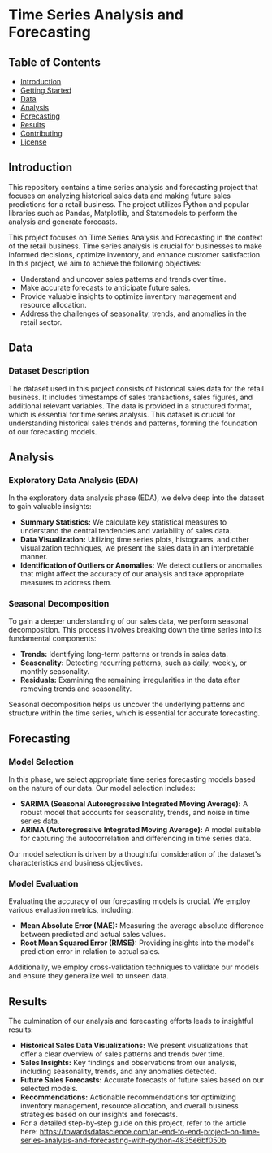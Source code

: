 # Time Series Analysis and Forecasting

## Table of Contents
- [Introduction](#introduction)
- [Getting Started](#getting-started)
- [Data](#data)
- [Analysis](#analysis)
- [Forecasting](#forecasting)
- [Results](#results)
- [Contributing](#contributing)
- [License](#license)

## Introduction

This repository contains a time series analysis and forecasting project that focuses on analyzing historical sales data and making future sales predictions for a retail business. The project utilizes Python and popular libraries such as Pandas, Matplotlib, and Statsmodels to perform the analysis and generate forecasts.

This project focuses on Time Series Analysis and Forecasting in the context of the retail business. Time series analysis is crucial for businesses to make informed decisions, optimize inventory, and enhance customer satisfaction. In this project, we aim to achieve the following objectives:

- Understand and uncover sales patterns and trends over time.
- Make accurate forecasts to anticipate future sales.
- Provide valuable insights to optimize inventory management and resource allocation.
- Address the challenges of seasonality, trends, and anomalies in the retail sector.

## Data

### Dataset Description

The dataset used in this project consists of historical sales data for the retail business. It includes timestamps of sales transactions, sales figures, and additional relevant variables. The data is provided in a structured format, which is essential for time series analysis. This dataset is crucial for understanding historical sales trends and patterns, forming the foundation of our forecasting models.

## Analysis

### Exploratory Data Analysis (EDA)

In the exploratory data analysis phase (EDA), we delve deep into the dataset to gain valuable insights:

- **Summary Statistics:** We calculate key statistical measures to understand the central tendencies and variability of sales data.
- **Data Visualization:** Utilizing time series plots, histograms, and other visualization techniques, we present the sales data in an interpretable manner.
- **Identification of Outliers or Anomalies:** We detect outliers or anomalies that might affect the accuracy of our analysis and take appropriate measures to address them.

### Seasonal Decomposition

To gain a deeper understanding of our sales data, we perform seasonal decomposition. This process involves breaking down the time series into its fundamental components:

- **Trends:** Identifying long-term patterns or trends in sales data.
- **Seasonality:** Detecting recurring patterns, such as daily, weekly, or monthly seasonality.
- **Residuals:** Examining the remaining irregularities in the data after removing trends and seasonality.

Seasonal decomposition helps us uncover the underlying patterns and structure within the time series, which is essential for accurate forecasting.

## Forecasting

### Model Selection

In this phase, we select appropriate time series forecasting models based on the nature of our data. Our model selection includes:

- **SARIMA (Seasonal Autoregressive Integrated Moving Average):** A robust model that accounts for seasonality, trends, and noise in time series data.
- **ARIMA (Autoregressive Integrated Moving Average):** A model suitable for capturing the autocorrelation and differencing in time series data.

Our model selection is driven by a thoughtful consideration of the dataset's characteristics and business objectives.

### Model Evaluation

Evaluating the accuracy of our forecasting models is crucial. We employ various evaluation metrics, including:

- **Mean Absolute Error (MAE):** Measuring the average absolute difference between predicted and actual sales values.
- **Root Mean Squared Error (RMSE):** Providing insights into the model's prediction error in relation to actual sales.

Additionally, we employ cross-validation techniques to validate our models and ensure they generalize well to unseen data.

## Results

The culmination of our analysis and forecasting efforts leads to insightful results:

- **Historical Sales Data Visualizations:** We present visualizations that offer a clear overview of sales patterns and trends over time.
- **Sales Insights:** Key findings and observations from our analysis, including seasonality, trends, and any anomalies detected.
- **Future Sales Forecasts:** Accurate forecasts of future sales based on our selected models.
- **Recommendations:** Actionable recommendations for optimizing inventory management, resource allocation, and overall business strategies based on our insights and forecasts.
- For a detailed step-by-step guide on this project, refer to the article here: https://towardsdatascience.com/an-end-to-end-project-on-time-series-analysis-and-forecasting-with-python-4835e6bf050b

